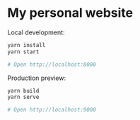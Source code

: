 # My personal website

Local development:

```bash
yarn install
yarn start

# Open http://localhost:8000
```

Production preview:

```bash
yarn build
yarn serve

# Open http://localhost:9000
```
